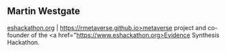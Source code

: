 <h2>Martin Westgate</h2>
<a href="https://martinwestgate.com>martinwestgate.com</a> | <a href="https://www.eshackathon.org>eshackathon.org</a> | <a href="https://rmetaverse.github.io>rmetaverse.github.io</a>

Hi! I'm Martin. I write R packages to support research in ecology and evidence synthesis. I'm lead developer on the <a href="https://rmetaverse.github.io>metaverse</a> project and co-founder of the <a href="https://www.eshackathon.org>Evidence Synthesis Hackathon</a>.